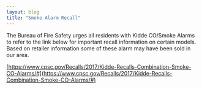 ```yaml
---
layout: blog
title: "Smoke Alarm Recall"
---
```


The Bureau of Fire Safety urges all residents with Kidde CO/Smoke Alarms to refer to the link below for important recall information on certain models. Based on retailer information some of these alarm may have been sold in our area.

[https://www.cpsc.gov/Recalls/2017/Kidde-Recalls-Combination-Smoke-CO-Alarms/#](https://www.cpsc.gov/Recalls/2017/Kidde-Recalls-Combination-Smoke-CO-Alarms/#)

